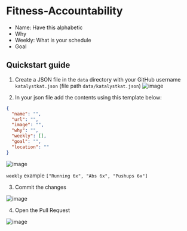 # Fitness-Accountability

- Name: Have this alphabetic
- Why
- Weekly: What is your schedule
- Goal

## Quickstart guide

1. Create a JSON file in the `data` directory with your GitHub username `katalystkat.json` (file path `data/katalystkat.json`)
![image](https://user-images.githubusercontent.com/64458111/180660316-2bb2af7c-2695-41d8-bc7d-a9267c366741.png)

2. In your json file add the contents using this template below:

```json
{
  "name": "",
  "url": "",
  "image": "",
  "why": "",
  "weekly": [],
  "goal": "",
  "location": ""
}
```
![image](https://user-images.githubusercontent.com/64458111/180660420-36efb853-7641-4070-8f1d-9d2c06c84901.png)


`weekly` example `["Running 6x", "Abs 6x", "Pushups 6x"]`

3. Commit the changes

![image](https://user-images.githubusercontent.com/64458111/180660469-a1d46fa9-0674-4c0d-b891-fe472ae03439.png)

4. Open the Pull Request

![image](https://user-images.githubusercontent.com/64458111/180660491-b14507db-4a0b-4d32-b76b-665a2831cf0c.png)

